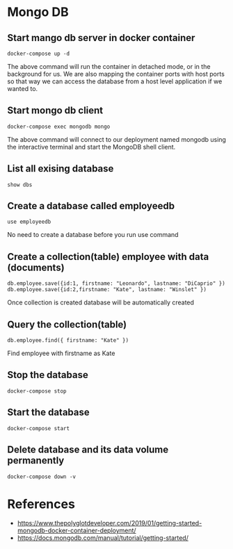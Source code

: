 # Mongo DB
## Start mango db server in docker container
    docker-compose up -d
The above command will run the container in detached mode, or in the background for us. We are also mapping the container ports with host ports so that way we can access the database from a host level application if we wanted to.
## Start mongo db client
    docker-compose exec mongodb mongo
The above command will connect to our deployment named mongodb using the interactive terminal and start the MongoDB shell client.
## List all exising database
    show dbs
## Create a database called employeedb
    use employeedb
No need to create a database before you run use command
## Create a collection(table) employee with data (documents)
    db.employee.save({id:1, firstname: "Leonardo", lastname: "DiCaprio" })
    db.employee.save({id:2,firstname: "Kate", lastname: "Winslet" })
Once collection is created database will be automatically created
## Query the collection(table)
    db.employee.find({ firstname: "Kate" })
Find employee with firstname as Kate
## Stop the database
    docker-compose stop
## Start the database
    docker-compose start
## Delete database and its data volume permanently
    docker-compose down -v
# References
- https://www.thepolyglotdeveloper.com/2019/01/getting-started-mongodb-docker-container-deployment/
- https://docs.mongodb.com/manual/tutorial/getting-started/
